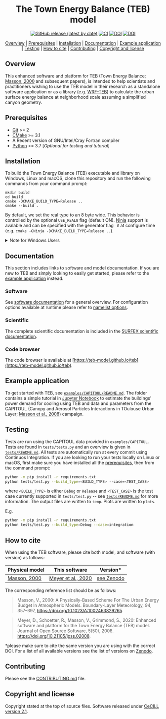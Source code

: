 <div align="center">

<!-- omit in toc -->
# The Town Energy Balance (TEB) model

[![GitHub release (latest by date)](https://img.shields.io/github/v/release/TEB-model/teb)](https://github.com/TEB-model/teb/releases/latest) [![CI](https://github.com/TEB-model/teb/workflows/CI/badge.svg)](https://github.com/TEB-model/teb/actions) [![DOI](https://joss.theoj.org/papers/10.21105/joss.02008/status.svg)](https://doi.org/10.21105/joss.02008) [![DOI](https://zenodo.org/badge/DOI/10.5281/zenodo.3887080.svg)](https://doi.org/10.5281/zenodo.3887080)

[Overview](#overview) | [Prerequisites](#prerequisites) | [Installation](#installation) | [Documentation](#documentation) | [Example application](#example-application) | [Testing](#testing) | [How to cite](#how-to-cite) | [Contributing](#contributing) | [Copyright and license](#copyright-and-license)
</div>

## Overview

This enhanced software and platform for TEB (Town Energy Balance; [Masson, 2000](https://dx.doi.org/10.1023/A:1002463829265) and subsequent papers), is intended to help scientists and practitioners wishing to use the TEB model in their research as a standalone software application or as a library (e.g. [WRF-TEB](https://doi.org/10.1029/2019MS001961)) to calculate the urban surface energy balance at neighborhood scale assuming a simplified canyon geometry.


## Prerequisites

- [Git](https://git-scm.com/) >= 2
- [CMake](https://cmake.org/) >= 3.1
- A Recent version of GNU/Intel/Cray Fortran compiler
- [Python](https://www.python.org/) >= 3.7 [*Optional for testing and tutorial*]


## Installation

To build the Town Energy Balance (TEB) executable and library on Windows, Linux and macOS, clone this repository and run the following commands from your command prompt:

```
mkdir build
cd build
cmake -DCMAKE_BUILD_TYPE=Release ..
cmake --build .
```

By default, we set the real type to an 8 byte wide. This behavior is controlled by the optional `USE_REAL8` flag (default ON). [Ninja](https://ninja-build.org/) support is  avalable and can be specified with the generator flag `-G` at configure time (e.g. `cmake -GNinja -DCMAKE_BUILD_TYPE=Release ..`).

<details>
<summary>Note for Windows Users</summary>

Make sure you have installed the Intel® Visual Studio Integration plugins or CMake will not be able to identify your compiler (`No CMAKE_Fortran_COMPILER could be found` error).
Make sure that you use Intel® Command-Line Window when launching CMake - The Intel® compiler provides a command-line window with the appropriate environment variables already set (see: [Using the Intel® Command-Line Window](https://software.intel.com/en-us/node/522358)).
You may also need to specify the generator flag `-G` in CMake; for example, if you are using Intel® Command-Line Window for Visual Studio 2017, then the CMake command should now be `cmake -G "Visual Studio 15 2017 Win64" ..`. For more information on how to specify generators in CMake see [cmake-generators](https://cmake.org/cmake/help/latest/manual/cmake-generators.7.html#visual-studio-generators)

E.g. on Windows using Intel® Command-Line Window for Visual Studio 2017:

```powershell
mkdir build && cd build
cmake -G "Visual Studio 15 2017 Win64" ..
cmake --build .
```
</details>


## Documentation

This section includes links to software and model documentation. If you are new to TEB and simply looking to easily get started, please refer to the [example application](#example-application) instead.

### Software

See [software documentation](docs/software-docs.md) for a general overview. For configuration options available at runtime please refer to [namelist options](docs/namelist-options.md).

### Scientific
The complete scientific documentation is included in the [SURFEX scientific documentation](http://www.umr-cnrm.fr/surfex/IMG/pdf/surfex_scidoc_v8.1.pdf).


### Code browser
The code browser is available at [https://teb-model.github.io/teb](https://teb-model.github.io/teb).


## Example application

To get started with TEB, see [`examples/CAPITOUL/README.md`](examples/CAPITOUL/README.md). The folder contains a simple tutorial in [Jupyter Notebook](https://jupyter.org/) to estimate the buildings' power demand for cooling using TEB and data and parameters from the CAPITOUL (Canopy and Aerosol Particles Interactions in TOulouse Urban Layer; [Masson et al., 2008](https://doi.org/10.1007/s00703-008-0289-4)) campaign.


## Testing

Tests are run using the CAPITOUL data provided in `examples/CAPITOUL`. Tests are found in `tests/tests.py` and an overview is given in [`tests/README.md`](tests/README.md). All tests are automatically run at every commit using Continuos Integration. If you are looking to run your tests locally on Linux or macOS, first make sure you have installed all the [prerequisites](#prerequisites), then from the command prompt:

``` bash
python -m pip install -r requirements.txt
python tests/test.py --build_type=<BUILD_TYPE> --case=<TEST_CASE>
```

where `<BUILD_TYPE>` is either `Debug` or `Release` and `<TEST_CASE>` is the test case currently supported in `tests/test.py` -- see [`tests/README.md`](tests/README.md) for more information. The output files are written to `temp`. Plots are written to `plots`.


E.g.

``` bash
python -m pip install -r requirements.txt
python tests/test.py --build_type=Debug --case=integration
```

## How to cite

When using the TEB software, please cite both model, and software (with version) as follows:

| Physical model                                          | This software                                             | Version*                                             |
| ------------------------------------------------------- | --------------------------------------------------------- | ---------------------------------------------------- |
| [Masson, 2000](https://doi.org/10.1023/A:1002463829265) | [Meyer et al., 2020](https://doi.org/10.21105/joss.02008) | [see Zenodo](https://doi.org/10.5281/zenodo.3887080) |


The corresponding reference list should be as follows:

> Masson, V., 2000: A Physically-Based Scheme For The Urban Energy Budget In Atmospheric Models. Boundary-Layer Meteorology, 94, 357–397, https://doi.org/10.1023/A:1002463829265.

> Meyer, D., Schoetter, R., Masson, V., Grimmond, S., 2020: Enhanced software and platform for the Town Energy Balance (TEB) model. Journal of Open Source Software, 5(50), 2008. https://doi.org/10.21105/joss.02008.

*please make sure to cite the same version you are using with the correct DOI. For a list of all available versions see the list of versions on [Zenodo](https://doi.org/10.5281/zenodo.3887080).


## Contributing

Please see the [CONTRIBUTING.md](CONTRIBUTING.md) file.


## Copyright and license

Copyright stated at the top of source files. Software released under [CeCILL version 2.1](Licence_CeCILL_V2.1-en.txt).
